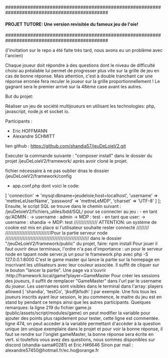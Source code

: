 #############################################################################################
####           PROJET TUTORE: Une version revisitée du fameux jeu de l'oie!              ####
#############################################################################################

(l'invitation  sur le repo a été faite très tard, nous avons eu un problème avec l'ancien)

Chaque joueur doit répondre à des questions dont le niveau de difficulté choisi au préalable lui permet de progresser plus vite sur la grille de jeu en cas de bonne réponse.
Mais attention, c'est à double tranchant car une réponse erronée fera reculer le joueur sur la grille proportionnellement !
Le gagnant sera le premier arrivé sur la 48ème case avant les autres. 


But du projet:

Réaliser un jeu de société multijoueurs en utilisant les technologies:
php, javascript, node.js et socket io.

Participants : 
- Eric HOFFMANN
- Alexandre SCHMITT

lien github : https://github.com/shandia57/jeuDeLoieV2.git

Executer la commande suivante : "composer install" dans le dossier du projet /jeuDeLoieV2/framework/ après avoir cloné le projet.

fichier nécessaire à ne pas oublier dnas le dossier /jeuDeLoieV2/framework/config
- app.conf.php dont voici le code:

<?php

return [
    'database' => [
        'connection' => 'mysql:dbname=jeudeloie;host=localhost',
        'username' => 'mettreLeUserName',
        'password' => 'mettreLeMDP',
        'charset'  => 'UTF-8'
    ]
];


Ensuite, le script SQL se trouve dans le chemin suivant : /jeuDeloieV2/fichiers_utiles/bdd/SQL/


pour se connecter au jeu : 
- en tant qu'ADMIN :
	-> username : admin
	-> MDP : test

- en tant que user: 
	-> username : shandia
	-> MDP: test

/////////////// ATTENTION: un système de cookie est mis en place si l'utilisateur souhaite rester connecté ////////

/////////////////////////////Pour la partie serveur node /////////////////////////////////////////////////////
dans le dossier "/jeuDeLoieV2/framework/public" du projet, faire:

npm install

Pour jouer il faut ouvrir deux terminaux, l'ordre n'a pas d'importance :

un pour le serveur node en tapant node server.js
un pour le framework php avec php -S 127.0.0.1:8000

C'est le game master qui lance la partie sur la homepage en inscrivant les utilisateurs avec leur couleur associée.
Il suffit de cliquer sur le bouton "lancer la partie".

Une page va s'ouvrir :http://framework.local/game?player=GameMaster

Pour créer les sessions des joueurs, il suffit de remplacer "GameMaster" dans l'url par le username du joueur.
Les usernames sont visibles dans le terminal dans l'array: players allowed [ 'shandia', 'testCo', 'jksdfjkfsdh' ] par exemple.

Une fois tous les joueurs inscrits ayant leur session, le jeu commence, le maitre du jeu est en stand by pendant ce temps ainsi que les autres participants.

Quelques remarques:

la ligne 219 du fichier game.js (public/assets/script/modules/game) on peut modifier la variable pour ajouter des points plus rapidement pour tester, cette ligne est commentée.
ligne 474,  on peut acceder à la variable permettant d'accèder à la question unique (en unique exemplaire dans le projet et pour voir la bonne réponse, il faut se rendre sur l'onglet gameMaster, la bonne réponse sera écrite en vert.



si toutefois vous avez des questions, nous sommes disponibles sur discord (shandia-sama#0281) et Eric.H#6646
Sinon par mail : alexandre57450@hotmail.fr/ec.ho@orange.fr

